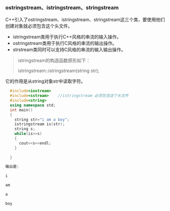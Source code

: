### ostringstream、istringstream、stringstream

C++引入了ostringstream、istringstream、stringstream这三个类，要使用他们创建对象就必须包含<sstream>这个头文件。

- istringstream类用于执行C++风格的串流的输入操作。
- ostringstream类用于执行C风格的串流的输出操作。
- strstream类同时可以支持C风格的串流的输入输出操作。

> istringstream的构造函数原形如下：
>
> istringstream::istringstream(string str);

它的作用是从string对象str中读取字符。

```c++
  #include<iostream>  
  #include<sstream>    //istringstream 必须包含这个头文件
  #include<string>  
  using namespace std;  
  int main()  
  {  
    string str="i am a boy";  
    istringstream is(str);  
    string s;  
    while(is>>s)  
    {  
      cout<<s<<endl;  
    }  
      
  }
```

```c++
输出是:

i

am

a

boy
```

